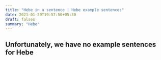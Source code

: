```yaml
---
title: "Hebe in a sentence | Hebe example sentences"
date: 2021-01-20T19:57:50+05:30
draft: falses
summary: "Hebe"
---
```

## Unfortunately, we have no example sentences for Hebe                 
